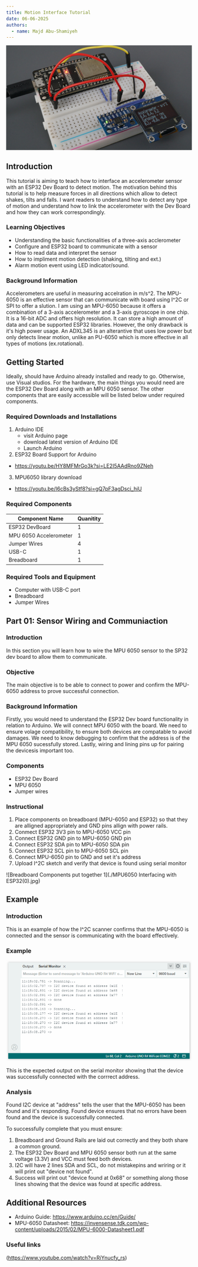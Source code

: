 ```yaml
---
title: Motion Interface Tutorial
date: 06-06-2025
authors:
  - name: Majd Abu-Shamiyeh
---
```


![ESP32+MPU-6050](./ESP32-MPU6050-Module-Accelerometer-Gyroscope-Temperature-Sensor-Arduino.jpg)

## Introduction
This tutorial is aiming to teach how to interface an accelerometer sensor with an ESP32 Dev Board to detect motion. The motivation behind this tutorial is to help measure forces in all directions which allow to detect shakes, tilts and falls. I want readers to understand how to detect any type of motion and understand how to link the accelerometer with the Dev Board and how they can work correspondingly.

### Learning Objectives
- Understanding the basic functionalities of a three-axis acclerometer
- Configure and ESP32 board to communicate with a sensor
- How to read data and interpret the sensor
- How to impliment motion detection (shaking, tilting and ext.)
- Alarm motion event using LED indicator/sound.

### Background Information

Accelerometers are useful in measuring accelration in m/s^2. The MPU-6050 is an effective sensor that can communicate with board using I^2C or SPI to offer a slution.
I am using an MPU-6050 because it offers a combination of a 3-axis accelerometer and a 3-axis gyroscope in one chip. It is a 16-bit ADC and offers high resolution. It can store a high amount of data and can be supported ESP32 libraries. However, the only drawback is it's high power usage. An ADXL345 is an alterantive that uses low power but only detects linear motion, unlike an PU-6050 which is more effective in all types of motions (ex.rotational). 

## Getting Started

Ideally, should have Arduino already installed and ready to go. Otherwise, use Visual studios. For the hardware, the main things you would need are the ESP32 Dev Board along with an MPU 6050 sensor. The other components that are easily accessible will be listed below under required components.

### Required Downloads and Installations
1. Arduino IDE
    - visit Arduino page
    - download latest version of Arduino IDE
    - Launch Arduino
2. ESP32 Board Support for Arduino
  -  https://youtu.be/HY8MFMrGo3k?si=LE2I5AAdRno9ZNeh
3. MPU6050 library download
  - https://youtu.be/I6cBs3yStf8?si=gQ7pF3agDsci_hiU

### Required Components

|    Component Name       |     Quanitity    |
| ----------------------- | ---------------- |
|ESP32 DevBoard           |         1        |
|MPU 6050 Accelerometer   |         1        |
|Jumper Wires             |         4        |
|USB-C                    |         1        |
|Breadboard               |         1        |


### Required Tools and Equipment

- Computer with USB-C port
- Breadboard
- Jumper Wires

## Part 01: Sensor Wiring and Communiaction

### Introduction

In this section you will learn how to wire the MPU 6050 sensor to the SP32 dev board to allow them to communicate.

### Objective

The main objective is to be able to connect to power and confirm the MPU-6050 address to prove successful connection.

### Background Information

Firstly, you would need to understand the ESP32 Dev board functionality in relation to Arduino. We will connect MPU 6050 with the board. We need to ensure volage compatibility, to ensure both devices are compatable to avoid damages. We need to know debugging to confirm that the address is of the MPU 6050  sucessfully stored. Lastly, wiring and lining pins up for pairing the devicesis important too.

### Components

- ESP32 Dev Board
- MPU 6050
- Jumper wires

### Instructional

1. Place components on breadboard (MPU-6050 and ESP32) so that they are alligned appropriately and GND pins allign with power rails.
2. Conmect ESP32 3V3 pin to MPU-6050 VCC pin
3. Connect ESP32 GND pin to MPU-6050 GND pin
4. Connect ESP32 SDA pin to MPU-6050 SDA pin
5. Connect ESP32 SCL pin to MPU-6050 SCL pin
6. Connect MPU-6050 pin to GND and set it's address
7. Upload I^2C sketch and verify that device is found using serial monitor

![Breadboard Components put together 1](./MPU6050 Interfacing with ESP32(0).jpg)

## Example

### Introduction

This is an example of how the I^2C scanner confirms that the MPU-6050 is connected and the sensor is communicating with the board effectively.

### Example
![Example of I2C Scanner Monitor](./gy87-i2c.webp)

This is the expected output on the serial monitor showing that the device was successfully connected with the corrrect address.

### Analysis

Found I2C device at "address" tells the user that the MPU-6050 has been found and it's responding. Found device ensures that no errors have been found and the device is successfully connected.

To successfully complete that you must ensure:
1. Breadboard and Ground Rails are laid out correctly and they both share a common ground.
2. The ESP32 Dev Board and MPU 6050 sensor both run at the same voltage (3.3V) and VCC must feed both devices.
3. I2C will have 2 lines SDA and SCL, do not mistakepins and wriring or it will print out "device not found".
4. Success will print out "device found at 0x68" or something along those lines showing that the device was found at specific address.

## Additional Resources
- Arduino Guide: https://www.arduino.cc/en/Guide/
- MPU-6050 Datasheet: https://invensense.tdk.com/wp-content/uploads/2015/02/MPU-6000-Datasheet1.pdf

### Useful links
(https://www.youtube.com/watch?v=RiYnucfy_rs)